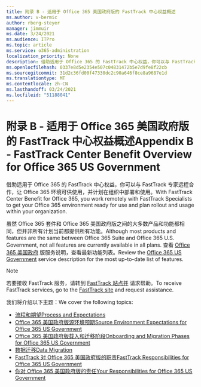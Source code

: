 ```yaml
---
title: 附录 B - 适用于 Office 365 美国政府版的 FastTrack 中心权益概述
ms.author: v-bermic
author: rberg-steyer
manager: jimmuir
ms.date: 3/24/2021
ms.audience: ITPro
ms.topic: article
ms.service: o365-administration
localization_priority: None
description: 借助适用于 Office 365 的 FastTrack 中心权益，你可以与 FastTrack 专家远程合作，让 Office 365 环境可供使用，并计划在组织中部署和使用。
ms.openlocfilehash: 0337e8d5e2354e507c04831472b5e7d9fe8f22cb
ms.sourcegitcommit: 31d2c36fd00f47330dc2c90a646f8ce8a9687e1d
ms.translationtype: MT
ms.contentlocale: zh-CN
ms.lasthandoff: 03/24/2021
ms.locfileid: "51188041"
---
```

# <a name="appendix-b---fasttrack-center-benefit-overview-for-office-365-us-government"></a><span data-ttu-id="cf3d9-103">附录 B - 适用于 Office 365 美国政府版的 FastTrack 中心权益概述</span><span class="sxs-lookup"><span data-stu-id="cf3d9-103">Appendix B - FastTrack Center Benefit Overview for Office 365 US Government</span></span>

<span data-ttu-id="cf3d9-104">借助适用于 Office 365 的 FastTrack 中心权益，你可以与 FastTrack 专家远程合作，让 Office 365 环境可供使用，并计划在组织中部署和使用。</span><span class="sxs-lookup"><span data-stu-id="cf3d9-104">With FastTrack Center Benefit for Office 365, you work remotely with FastTrack Specialists to get your Office 365 environment ready for use and plan rollout and usage within your organization.</span></span> 
  
<span data-ttu-id="cf3d9-105">虽然 Office 365 套件和 Office 365 美国政府版之间的大多数产品和功能都相同，但并非所有计划当前都提供所有功能。</span><span class="sxs-lookup"><span data-stu-id="cf3d9-105">Although most products and features are the same between Office 365 Suite and Office 365 U.S. Government, not all features are currently available in all plans.</span></span> <span data-ttu-id="cf3d9-106">查看 [Office 365 美国政府](https://aka.ms/aboutgovcloud) 版服务说明，查看最新功能列表。</span><span class="sxs-lookup"><span data-stu-id="cf3d9-106">Review the [Office 365 US Government](https://aka.ms/aboutgovcloud) service description for the most up-to-date list of features.</span></span>

> [!NOTE]
> <span data-ttu-id="cf3d9-107">若要接收 FastTrack 服务，请转到 [FastTrack 站点并](https://go.microsoft.com/fwlink/?linkid=780698) 请求帮助。</span><span class="sxs-lookup"><span data-stu-id="cf3d9-107">To receive FastTrack services, go to the [FastTrack site](https://go.microsoft.com/fwlink/?linkid=780698) and request assistance.</span></span>  

<span data-ttu-id="cf3d9-108">我们将介绍以下主题：</span><span class="sxs-lookup"><span data-stu-id="cf3d9-108">We cover the following topics:</span></span>
- [<span data-ttu-id="cf3d9-109">流程和期望</span><span class="sxs-lookup"><span data-stu-id="cf3d9-109">Process and Expectations</span></span>](process-and-expectations.md) 
- [<span data-ttu-id="cf3d9-110">Office 365 美国政府版源环境预期</span><span class="sxs-lookup"><span data-stu-id="cf3d9-110">Source Environment Expectations for Office 365 US Government</span></span>](US-Gov-appendix-source-environment-expectations.md)   
- [<span data-ttu-id="cf3d9-111">Office 365 美国政府版载入和迁移阶段</span><span class="sxs-lookup"><span data-stu-id="cf3d9-111">Onboarding and Migration Phases for Office 365 US Government</span></span>](US-Gov-appendix-onboarding-and-migration.md)
- [<span data-ttu-id="cf3d9-112">数据迁移</span><span class="sxs-lookup"><span data-stu-id="cf3d9-112">Data Migration</span></span>](data-migration.md)    
- [<span data-ttu-id="cf3d9-113">FastTrack 对 Office 365 美国政府版的职责</span><span class="sxs-lookup"><span data-stu-id="cf3d9-113">FastTrack Responsibilities for Office 365 US Government</span></span>](US-Gov-appendix-fasttrack-responsibilities.md)   
- [<span data-ttu-id="cf3d9-114">你对 Office 365 美国政府版的责任</span><span class="sxs-lookup"><span data-stu-id="cf3d9-114">Your Responsibilities for Office 365 US Government</span></span>](US-Gov-appendix-your-responsibilities.md)    


